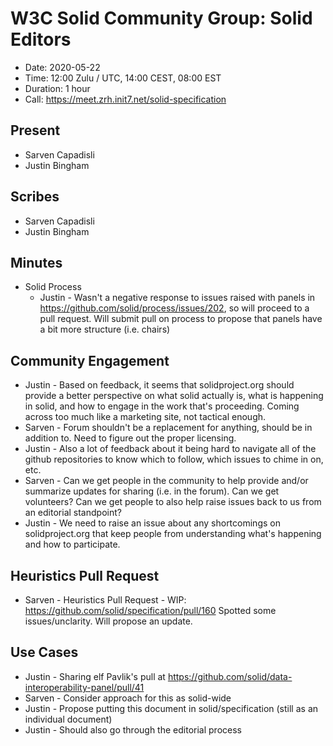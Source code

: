 # W3C Solid Community Group: Solid Editors

* Date: 2020-05-22
* Time: 12:00 Zulu / UTC, 14:00 CEST, 08:00 EST
* Duration: 1 hour
* Call: https://meet.zrh.init7.net/solid-specification

## Present

* Sarven Capadisli
* Justin Bingham


## Scribes

* Sarven Capadisli
* Justin Bingham



## Minutes
* Solid Process
  * Justin - Wasn't a negative response to issues raised with panels in https://github.com/solid/process/issues/202, so will proceed to a pull request. Will submit pull on process to propose that panels have a bit more structure (i.e. chairs)

## Community Engagement

* Justin - Based on feedback, it seems that solidproject.org should provide a better perspective on what solid actually is, what is happening in solid, and how to engage in the work that's proceeding. Coming across too much like a marketing site, not tactical enough.
* Sarven - Forum shouldn't be a replacement for anything, should be in addition to. Need to figure out the proper licensing.
* Justin - Also a lot of feedback about it being hard to navigate all of the github repositories to know which to follow, which issues to chime in on, etc.
* Sarven - Can we get people in the community to help provide and/or summarize updates for sharing (i.e. in the forum). Can we get volunteers? Can we get people to also help raise issues back to us from an editorial standpoint?
* Justin - We need to raise an issue about any shortcomings on solidproject.org that keep people from understanding what's happening and how to participate.

## Heuristics Pull Request
* Sarven - Heuristics Pull Request - WIP: https://github.com/solid/specification/pull/160
  Spotted some issues/unclarity. Will propose an update.

## Use Cases

* Justin - Sharing elf Pavlik's pull at https://github.com/solid/data-interoperability-panel/pull/41
* Sarven - Consider approach for this as solid-wide
* Justin - Propose putting this document in solid/specification (still as an individual document)
* Justin - Should also go through the editorial process
